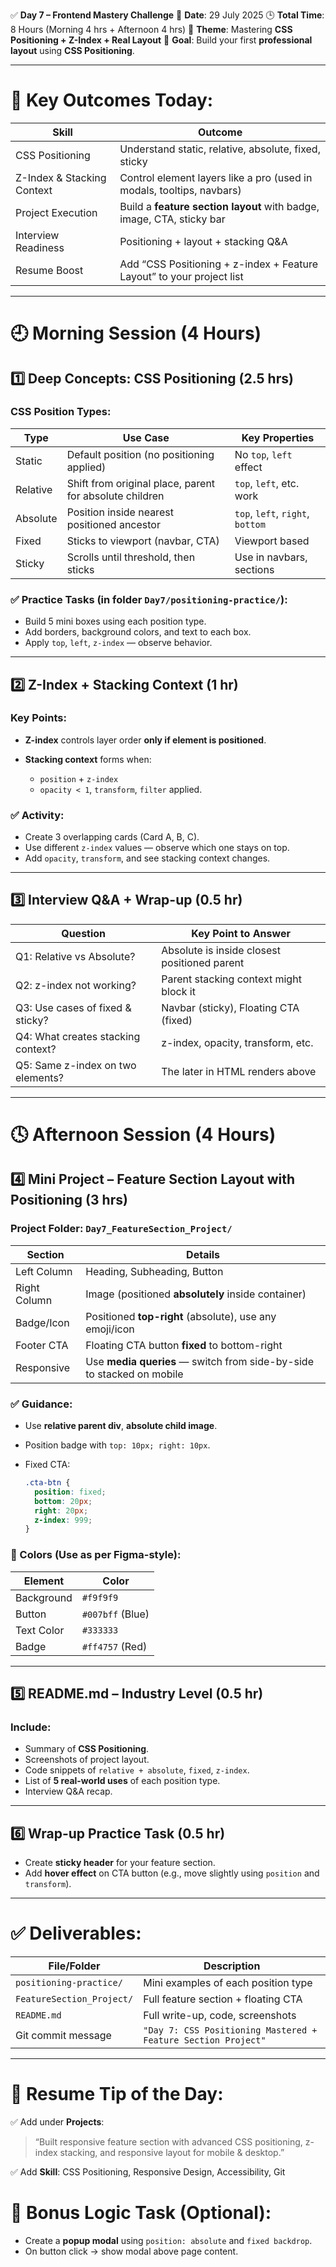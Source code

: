 ✅ **Day 7 – Frontend Mastery Challenge**
📅 **Date**: 29 July 2025
🕒 **Total Time**: 8 Hours (Morning 4 hrs + Afternoon 4 hrs)
🎯 **Theme**: Mastering **CSS Positioning + Z-Index + Real Layout**
📍 **Goal**: Build your first **professional layout** using **CSS Positioning**.

---

# 🌟 Key Outcomes Today:

| Skill                      | Outcome                                                               |
| -------------------------- | --------------------------------------------------------------------- |
| CSS Positioning            | Understand static, relative, absolute, fixed, sticky                  |
| Z-Index & Stacking Context | Control element layers like a pro (used in modals, tooltips, navbars) |
| Project Execution          | Build a **feature section layout** with badge, image, CTA, sticky bar |
| Interview Readiness        | Positioning + layout + stacking Q\&A                                  |
| Resume Boost               | Add “CSS Positioning + z-index + Feature Layout” to your project list |

---

# 🕘 Morning Session (4 Hours)

## 1️⃣ Deep Concepts: CSS Positioning (2.5 hrs)

### CSS Position Types:

| Type     | Use Case                                                | Key Properties                   |
| -------- | ------------------------------------------------------- | -------------------------------- |
| Static   | Default position (no positioning applied)               | No `top`, `left` effect          |
| Relative | Shift from original place, parent for absolute children | `top`, `left`, etc. work         |
| Absolute | Position inside nearest positioned ancestor             | `top`, `left`, `right`, `bottom` |
| Fixed    | Sticks to viewport (navbar, CTA)                        | Viewport based                   |
| Sticky   | Scrolls until threshold, then sticks                    | Use in navbars, sections         |

### ✅ Practice Tasks (in folder `Day7/positioning-practice/`):

* Build 5 mini boxes using each position type.
* Add borders, background colors, and text to each box.
* Apply `top`, `left`, `z-index` — observe behavior.

---

## 2️⃣ Z-Index + Stacking Context (1 hr)

### Key Points:

* **Z-index** controls layer order **only if element is positioned**.
* **Stacking context** forms when:

  * `position` + `z-index`
  * `opacity < 1`, `transform`, `filter` applied.

### ✅ Activity:

* Create 3 overlapping cards (Card A, B, C).
* Use different `z-index` values — observe which one stays on top.
* Add `opacity`, `transform`, and see stacking context changes.

---

## 3️⃣ Interview Q\&A + Wrap-up (0.5 hr)

| Question                           | Key Point to Answer                          |
| ---------------------------------- | -------------------------------------------- |
| Q1: Relative vs Absolute?          | Absolute is inside closest positioned parent |
| Q2: z-index not working?           | Parent stacking context might block it       |
| Q3: Use cases of fixed & sticky?   | Navbar (sticky), Floating CTA (fixed)        |
| Q4: What creates stacking context? | z-index, opacity, transform, etc.            |
| Q5: Same z-index on two elements?  | The later in HTML renders above              |

---

# 🕓 Afternoon Session (4 Hours)

## 4️⃣ Mini Project – **Feature Section Layout with Positioning** (3 hrs)

### Project Folder: `Day7_FeatureSection_Project/`

| Section      | Details                                                               |
| ------------ | --------------------------------------------------------------------- |
| Left Column  | Heading, Subheading, Button                                           |
| Right Column | Image (positioned **absolutely** inside container)                    |
| Badge/Icon   | Positioned **top-right** (absolute), use any emoji/icon               |
| Footer CTA   | Floating CTA button **fixed** to bottom-right                         |
| Responsive   | Use **media queries** — switch from side-by-side to stacked on mobile |

### ✅ Guidance:

* Use **relative parent div**, **absolute child image**.
* Position badge with `top: 10px; right: 10px`.
* Fixed CTA:

  ```css
  .cta-btn {
    position: fixed;
    bottom: 20px;
    right: 20px;
    z-index: 999;
  }
  ```

### 🎨 Colors (Use as per Figma-style):

| Element    | Color            |
| ---------- | ---------------- |
| Background | `#f9f9f9`        |
| Button     | `#007bff` (Blue) |
| Text Color | `#333333`        |
| Badge      | `#ff4757` (Red)  |

---

## 5️⃣ README.md – Industry Level (0.5 hr)

### Include:

* Summary of **CSS Positioning**.
* Screenshots of project layout.
* Code snippets of `relative + absolute`, `fixed`, `z-index`.
* List of **5 real-world uses** of each position type.
* Interview Q\&A recap.

---

## 6️⃣ Wrap-up Practice Task (0.5 hr)

* Create **sticky header** for your feature section.
* Add **hover effect** on CTA button (e.g., move slightly using `position` and `transform`).

---

# ✅ Deliverables:

| File/Folder               | Description                                                   |
| ------------------------- | ------------------------------------------------------------- |
| `positioning-practice/`   | Mini examples of each position type                           |
| `FeatureSection_Project/` | Full feature section + floating CTA                           |
| `README.md`               | Full write-up, code, screenshots                              |
| Git commit message        | `"Day 7: CSS Positioning Mastered + Feature Section Project"` |

---

# 📄 Resume Tip of the Day:

✅ Add under **Projects**:

> “Built responsive feature section with advanced CSS positioning, z-index stacking, and responsive layout for mobile & desktop.”

✅ Add **Skill**: CSS Positioning, Responsive Design, Accessibility, Git

# 🧠 Bonus Logic Task (Optional):

* Create a **popup modal** using `position: absolute` and `fixed backdrop`.
* On button click → show modal above page content.

